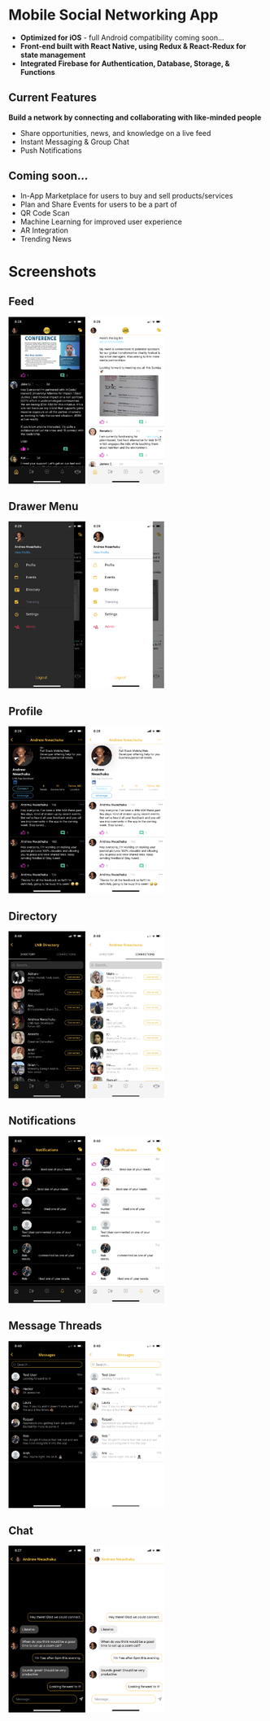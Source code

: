 
# Mobile Social Networking App
- **Optimized for iOS** - full Android compatibility coming soon...
- **Front-end built with React Native, using Redux & React-Redux for state management**
- **Integrated Firebase for Authentication, Database, Storage, & Functions**

## Current Features
**Build a network by connecting and collaborating with like-minded people**
- Share opportunities, news, and knowledge on a live feed
- Instant Messaging & Group Chat
- Push Notifications


## Coming soon...
- In-App Marketplace for users to buy and sell products/services
- Plan and Share Events for users to be a part of
- QR Code Scan
- Machine Learning for improved user experience
- AR Integration
- Trending News

# Screenshots
## Feed
<div>
    <img src="./screenshots/feed_dark.PNG" width='30%' height='30%'>
    <img src="./screenshots/feed_light.PNG" width='30%' height='30%'>
</div>

## Drawer Menu
<div>
    <img src="./screenshots/drawer_dark.PNG" width='30%' height='30%'>
    <img src="./screenshots/drawer_light.PNG" width='30%' height='30%'>
</div>

## Profile
<div>
    <img src="./screenshots/profile_dark.PNG" width='30%' height='30%'>
    <img src="./screenshots/profile_light.PNG" width='30%' height='30%'>
</div>
    
## Directory
<div>
    <img src="./screenshots/directory_dark.jpg" width='30%' height='30%'>
    <img src="./screenshots/directoryconnections_light.jpg" width='30%' height='30%'>
</div>

## Notifications
<div>
    <img src="./screenshots/notifications_dark.PNG" width='30%' height='30%'>
    <img src="./screenshots/notifications_light.PNG" width='30%' height='30%'>
</div>

## Message Threads
<div>
    <img src="./screenshots/messages_dark.PNG" width='30%' height='30%'>
    <img src="./screenshots/messages_light.PNG" width='30%' height='30%'>
</div>

## Chat
<div>
    <img src="./screenshots/chat_dark.PNG" width='30%' height='30%'>
    <img src="./screenshots/chat_light.PNG" width='30%' height='30%'>
</div>
